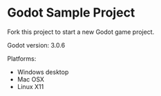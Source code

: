 # Godot Sample Project

Fork this project to start a new Godot game project.

Godot version: 3.0.6

Platforms:

- Windows desktop
- Mac OSX
- Linux X11

